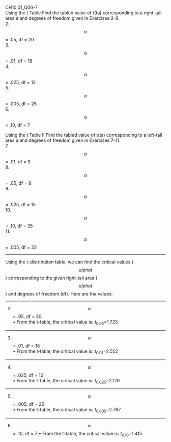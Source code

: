 CH10.01_Q06-7  
Using the t Table Find the tabled value of t(ta) corresponding to a right-tail area a and degrees of freedom given in Exercises 2–6.  
2. $$\alpha$$ = .05, df = 20  
3. $$\alpha$$ = .01, df = 18  
4. $$\alpha$$ = .025, df = 12  
5. $$\alpha$$ = .005, df = 25  
6. $$\alpha$$ = .10, df = 7

Using the t Table II Find the tabled value of t(ta) corresponding to a left-tail area a and degrees of freedom given in Exercises 7–11.  
7. $$\alpha$$ = .01, df = 9  
8. $$\alpha$$ = .05, df = 8    
9. $$\alpha$$ = .025, df = 15  
10. $$\alpha$$ = .10, df = 35  
11. $$\alpha$$ = .005, df = 23  

---

Using the t-distribution table, we can find the critical values ($$alphat$$) corresponding to the given right-tail area ($$alphat$$) and degrees of freedom (df). Here are the values:
________________________________________
2. $$\alpha$$ = .05, df = 20  
•	From the t-table, the critical value is:  $t_0.05$=1.725
________________________________________
3.  $$\alpha$$ = .01, df = 18   
•	From the t-table, the critical value is:  $t_0.01$=2.552
________________________________________
4. $$\alpha$$ = .025, df = 12  
•	From the t-table, the critical value is:  $t_0.025$=2.179
________________________________________
5. $$\alpha$$ = .005, df = 25  
•	From the t-table, the critical value is:  $t_0.005$=2.787
________________________________________
6. $$\alpha$$ = .10, df = 7
•	From the t-table, the critical value is:  $t_0.10$=1.415
